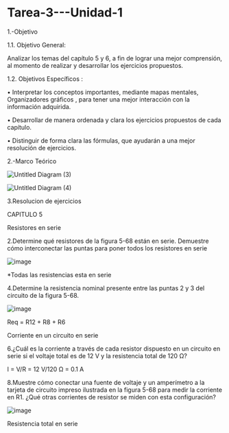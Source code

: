 # Tarea-3---Unidad-1

1.-Objetivo

1.1. Objetivo General:

Analizar los temas del capítulo 5 y 6, a fin de lograr una mejor comprensión, al momento de realizar y desarrollar  los ejercicios propuestos.

1.2. Objetivos Específicos :

• Interpretar los conceptos importantes, mediante mapas mentales, Organizadores gráficos , para tener una mejor interacción con  la información adquirida.

 • Desarrollar de manera ordenada y clara los ejercicios propuestos de cada capítulo.
 
 • Distinguir de forma clara las fórmulas, que ayudarán a una mejor resolución de ejercicios.
 
2.-Marco Teórico 

![Untitled Diagram (3)](https://user-images.githubusercontent.com/105687213/171780296-f62b3cb2-4116-4823-8cf1-a76e556272b3.jpg)




![Untitled Diagram (4)](https://user-images.githubusercontent.com/105687213/171784226-26c63d0e-75ce-4139-aa1d-a6f92531a70c.jpg)


3.Resolucion de ejercicios

CAPITULO 5

Resistores en serie


2.Determine qué resistores de la figura 5-68 están en serie. Demuestre cómo interconectar las puntas para poner todos los resistores en serie


![image](https://user-images.githubusercontent.com/105617383/171631263-36d83f62-7470-4cf9-bfff-c3499423126d.png)


*Todas las resistencias esta en serie 


4.Determine la resistencia nominal presente entre las puntas 2 y 3 del circuito de la figura 5-68.

![image](https://user-images.githubusercontent.com/105617383/171633132-ab44c992-102d-496f-9415-4498ead7bc4a.png)


Req = R12 + R8 + R6

Corriente en un circuito en serie

6.¿Cuál es la corriente a través de cada resistor dispuesto en un circuito en serie si el voltaje total es de 12 V y la resistencia total de 120 Ω?

I = V/R = 12 V/120 Ω = 0.1 A

8.Muestre cómo conectar una fuente de voltaje y un amperímetro a la tarjeta de circuito impreso ilustrada en la figura 5-68 para medir la corriente en R1. ¿Qué otras corrientes de resistor se miden con esta configuración?


![image](https://user-images.githubusercontent.com/105617383/171633339-df91b0c3-60db-445a-b598-81d041111f9b.png)


Resistencia total en serie



